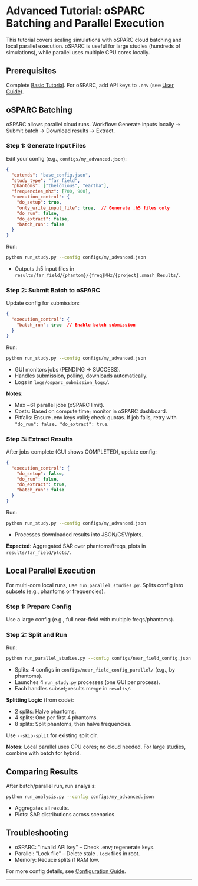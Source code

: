 # Advanced Tutorial: oSPARC Batching and Parallel Execution

This tutorial covers scaling simulations with oSPARC cloud batching and local parallel execution. oSPARC is useful for large studies (hundreds of simulations), while parallel uses multiple CPU cores locally.

## Prerequisites

Complete [Basic Tutorial](basic.md). For oSPARC, add API keys to `.env` (see [User Guide](../user_guide.md)).

## oSPARC Batching

oSPARC allows parallel cloud runs. Workflow: Generate inputs locally → Submit batch → Download results → Extract.

### Step 1: Generate Input Files

Edit your config (e.g., `configs/my_advanced.json`):

```json
{
  "extends": "base_config.json",
  "study_type": "far_field",
  "phantoms": ["thelonious", "eartha"],
  "frequencies_mhz": [700, 900],
  "execution_control": {
    "do_setup": true,
    "only_write_input_file": true,  // Generate .h5 files only
    "do_run": false,
    "do_extract": false,
    "batch_run": false
  }
}
```

Run:

```bash
python run_study.py --config configs/my_advanced.json
```

- Outputs .h5 input files in `results/far_field/{phantom}/{freq}MHz/{project}.smash_Results/`.

### Step 2: Submit Batch to oSPARC

Update config for submission:

```json
{
  "execution_control": {
    "batch_run": true  // Enable batch submission
  }
}
```

Run:

```bash
python run_study.py --config configs/my_advanced.json
```

- GUI monitors jobs (PENDING → SUCCESS).
- Handles submission, polling, downloads automatically.
- Logs in `logs/osparc_submission_logs/`.

**Notes**:
- Max ~61 parallel jobs (oSPARC limit).
- Costs: Based on compute time; monitor in oSPARC dashboard.
- Pitfalls: Ensure .env keys valid; check quotas. If job fails, retry with `"do_run": false, "do_extract": true`.

### Step 3: Extract Results

After jobs complete (GUI shows COMPLETED), update config:

```json
{
  "execution_control": {
    "do_setup": false,
    "do_run": false,
    "do_extract": true,
    "batch_run": false
  }
}
```

Run:

```bash
python run_study.py --config configs/my_advanced.json
```

- Processes downloaded results into JSON/CSV/plots.

**Expected**: Aggregated SAR over phantoms/freqs, plots in `results/far_field/plots/`.

## Local Parallel Execution

For multi-core local runs, use `run_parallel_studies.py`. Splits config into subsets (e.g., phantoms or frequencies).

### Step 1: Prepare Config

Use a large config (e.g., full near-field with multiple freqs/phantoms).

### Step 2: Split and Run

Run:

```bash
python run_parallel_studies.py --config configs/near_field_config.json --num-splits 4
```

- Splits: 4 configs in `configs/near_field_config_parallel/` (e.g., by phantoms).
- Launches 4 `run_study.py` processes (one GUI per process).
- Each handles subset; results merge in `results/`.

**Splitting Logic** (from code):
- 2 splits: Halve phantoms.
- 4 splits: One per first 4 phantoms.
- 8 splits: Split phantoms, then halve frequencies.

Use `--skip-split` for existing split dir.

**Notes**: Local parallel uses CPU cores; no cloud needed. For large studies, combine with batch for hybrid.

## Comparing Results

After batch/parallel run, run analysis:

```bash
python run_analysis.py --config configs/my_advanced.json
```

- Aggregates all results.
- Plots: SAR distributions across scenarios.

## Troubleshooting

- oSPARC: "Invalid API key" – Check .env; regenerate keys.
- Parallel: "Lock file" – Delete stale `.lock` files in root.
- Memory: Reduce splits if RAM low.

For more config details, see [Configuration Guide](../configuration.md).

---